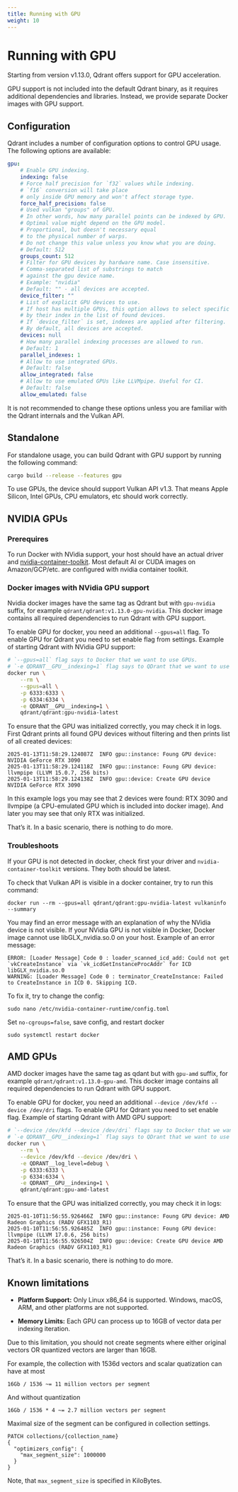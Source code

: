 ```yaml
---
title: Running with GPU
weight: 10
---
```


# Running with GPU

Starting from version v1.13.0, Qdrant offers support for GPU acceleration. 

GPU support is not included into the default Qdrant binary, as it requires additional dependencies and libraries. Instead, we provide separate Docker images with GPU support.


## Configuration

Qdrant includes a number of configuration options to control GPU usage. The following options are available:

```yaml
gpu:
    # Enable GPU indexing.
    indexing: false
    # Force half precision for `f32` values while indexing.
    # `f16` conversion will take place 
    # only inside GPU memory and won't affect storage type.
    force_half_precision: false
    # Used vulkan "groups" of GPU. 
    # In other words, how many parallel points can be indexed by GPU.
    # Optimal value might depend on the GPU model.
    # Proportional, but doesn't necessary equal
    # to the physical number of warps.
    # Do not change this value unless you know what you are doing.
    # Default: 512
    groups_count: 512
    # Filter for GPU devices by hardware name. Case insensitive.
    # Comma-separated list of substrings to match 
    # against the gpu device name.
    # Example: "nvidia"
    # Default: "" - all devices are accepted.
    device_filter: ""
    # List of explicit GPU devices to use.
    # If host has multiple GPUs, this option allows to select specific devices
    # by their index in the list of found devices.
    # If `device_filter` is set, indexes are applied after filtering.
    # By default, all devices are accepted.
    devices: null
    # How many parallel indexing processes are allowed to run.
    # Default: 1
    parallel_indexes: 1
    # Allow to use integrated GPUs.
    # Default: false
    allow_integrated: false
    # Allow to use emulated GPUs like LLVMpipe. Useful for CI.
    # Default: false
    allow_emulated: false
```

It is not recommended to change these options unless you are familiar with the Qdrant internals and the Vulkan API.


## Standalone

For standalone usage, you can build Qdrant with GPU support by running the following command:

```bash
cargo build --release --features gpu
```

To use GPUs, the device should support Vulkan API v1.3. That means Apple Silicon, Intel GPUs, CPU emulators, etc should work correctly.

## NVIDIA GPUs

### Prerequires

To run Docker with NVidia support, your host should have an actual driver and [nvidia-container-toolkit](https://docs.nvidia.com/datacenter/cloud-native/container-toolkit/latest/install-guide.html). Most default AI or CUDA images on Amazon/GCP/etc. are configured with nvidia container toolkit.

### Docker images with NVidia GPU support

Nvidia docker images have the same tag as Qdrant but with `gpu-nvidia` suffix, for example `qdrant/qdrant:v1.13.0-gpu-nvidia`.
This docker image contains all required dependencies to run Qdrant with GPU support.

To enable GPU for docker, you need an additional `--gpus=all` flag. To enable GPU for Qdrant you need to set enable flag from settings. Example of starting Qdrant with NVidia GPU support:

```bash
# `--gpus=all` flag says to Docker that we want to use GPUs.
# `-e QDRANT__GPU__indexing=1` flag says to QDrant that we want to use GPUs for indexing.
docker run \
	--rm \
	--gpus=all \
	-p 6333:6333 \
	-p 6334:6334 \
	-e QDRANT__GPU__indexing=1 \
	qdrant/qdrant:gpu-nvidia-latest
```

To ensure that the GPU was initialized correctly, you may check it in logs. First Qdrant prints all found GPU devices without filtering and then prints list of all created devices:

```
2025-01-13T11:58:29.124087Z  INFO gpu::instance: Foung GPU device: NVIDIA GeForce RTX 3090    
2025-01-13T11:58:29.124118Z  INFO gpu::instance: Foung GPU device: llvmpipe (LLVM 15.0.7, 256 bits)    
2025-01-13T11:58:29.124138Z  INFO gpu::device: Create GPU device NVIDIA GeForce RTX 3090    
```

In this example logs you may see that 2 devices were found: RTX 3090 and llvmpipe (a CPU-emulated GPU which is included into docker image). And later you may see that only RTX was initialized.

That’s it. In a basic scenario, there is nothing to do more.

### Troubleshoots

If your GPU is not detected in docker, check first your driver and `nvidia-container-toolkit` versions.
They both should be latest.

To check that Vulkan API is visible in a docker container, try to run this command:

```
docker run --rm --gpus=all qdrant/qdrant:gpu-nvidia-latest vulkaninfo --summary
```

You may find an error message with an explanation of why the NVidia device is not visible.
If your NVidia GPU is not visible in Docker, Docker image cannot use libGLX_nvidia.so.0 on your host. Example of an error message:

```
ERROR: [Loader Message] Code 0 : loader_scanned_icd_add: Could not get `vkCreateInstance` via `vk_icdGetInstanceProcAddr` for ICD libGLX_nvidia.so.0
WARNING: [Loader Message] Code 0 : terminator_CreateInstance: Failed to CreateInstance in ICD 0. Skipping ICD.
```

To fix it, try to change the config:

```
sudo nano /etc/nvidia-container-runtime/config.toml
```

Set `no-cgroups=false`, save config, and restart docker

```
sudo systemctl restart docker
```

## AMD GPUs

AMD docker images have the same tag as qdant but with `gpu-amd` suffix, for example `qdrant/qdrant:v1.13.0-gpu-amd`.
This docker image contains all required dependencies to run Qdrant with GPU support.

To enable GPU for docker, you need an additional `--device /dev/kfd --device /dev/dri` flags. To enable GPU for Qdrant you need to set enable flag. Example of starting Qdrant with AMD GPU support:

```bash
# `--device /dev/kfd --device /dev/dri` flags say to Docker that we want to use GPUs.
# `-e QDRANT__GPU__indexing=1` flag says to QDrant that we want to use GPUs for indexing.
docker run \
	--rm \
	--device /dev/kfd --device /dev/dri \
	-e QDRANT__log_level=debug \
	-p 6333:6333 \
	-p 6334:6334 \
	-e QDRANT__GPU__indexing=1 \
	qdrant/qdrant:gpu-amd-latest
```

To ensure that the GPU was initialized correctly, you may check it in logs:

```text
2025-01-10T11:56:55.926466Z  INFO gpu::instance: Foung GPU device: AMD Radeon Graphics (RADV GFX1103_R1)
2025-01-10T11:56:55.926485Z  INFO gpu::instance: Foung GPU device: llvmpipe (LLVM 17.0.6, 256 bits) 
2025-01-10T11:56:55.926504Z  INFO gpu::device: Create GPU device AMD Radeon Graphics (RADV GFX1103_R1)
```

That’s it. In a basic scenario, there is nothing to do more.


## Known limitations

* **Platform Support:** Only Linux x86_64 is supported. Windows, macOS, ARM, and other platforms are not supported.

* **Memory Limits:** Each GPU can process up to 16GB of vector data per indexing iteration. 

Due to this limitation, you should not create segments where either original vectors OR quantized vectors are larger than 16GB.

For example, the collection with 1536d vectors and scalar quatization can have at most

```text
16Gb / 1536 ~= 11 million vectors per segment
```

And without quantization

```text
16Gb / 1536 * 4 ~= 2.7 million vectors per segment
```

Maximal size of the segment can be configured in collection settings.

```http
PATCH collections/{collection_name}
{
  "optimizers_config": {
    "max_segment_size": 1000000
  }
}
```

Note, that `max_segment_size` is specified in KiloBytes.

